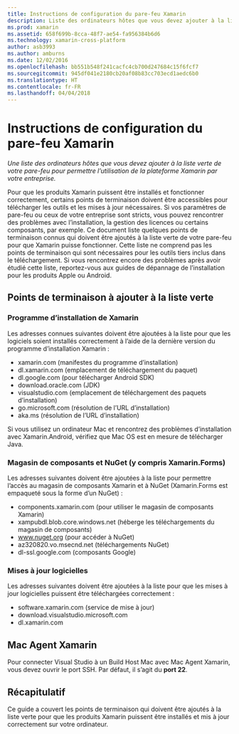 ```yaml
---
title: Instructions de configuration du pare-feu Xamarin
description: Liste des ordinateurs hôtes que vous devez ajouter à la liste verte de votre pare-feu pour permettre l’utilisation de la plateforme Xamarin dans votre entreprise.
ms.prod: xamarin
ms.assetid: 658f699b-8cca-48f7-ae54-fa956384b6d6
ms.technology: xamarin-cross-platform
author: asb3993
ms.author: amburns
ms.date: 12/02/2016
ms.openlocfilehash: bb551b548f241cacfc4cb700d247684c15f6fcf7
ms.sourcegitcommit: 945df041e2180cb20af08b83cc703ecd1aedc6b0
ms.translationtype: HT
ms.contentlocale: fr-FR
ms.lasthandoff: 04/04/2018
---
```

# <a name="xamarin-firewall-configuration-instructions"></a>Instructions de configuration du pare-feu Xamarin

_Une liste des ordinateurs hôtes que vous devez ajouter à la liste verte de votre pare-feu pour permettre l’utilisation de la plateforme Xamarin par votre entreprise._

Pour que les produits Xamarin puissent être installés et fonctionner correctement, certains points de terminaison doivent être accessibles pour télécharger les outils et les mises à jour nécessaires. Si vos paramètres de pare-feu ou ceux de votre entreprise sont stricts, vous pouvez rencontrer des problèmes avec l’installation, la gestion des licences ou certains composants, par exemple. Ce document liste quelques points de terminaison connus qui doivent être ajoutés à la liste verte de votre pare-feu pour que Xamarin puisse fonctionner. Cette liste ne comprend pas les points de terminaison qui sont nécessaires pour les outils tiers inclus dans le téléchargement. Si vous rencontrez encore des problèmes après avoir étudié cette liste, reportez-vous aux guides de dépannage de l’installation pour les produits Apple ou Android.

## <a name="endpoints-to-whitelist"></a>Points de terminaison à ajouter à la liste verte

### <a name="xamarin-installer"></a>Programme d’installation de Xamarin

Les adresses connues suivantes doivent être ajoutées à la liste pour que les logiciels soient installés correctement à l’aide de la dernière version du programme d’installation Xamarin :

-  xamarin.com (manifestes du programme d’installation)
-  dl.xamarin.com (emplacement de téléchargement du paquet)
-  dl.google.com (pour télécharger Android SDK)
-  download.oracle.com (JDK)
-  visualstudio.com (emplacement de téléchargement des paquets d’installation)
-  go.microsoft.com (résolution de l’URL d’installation)
-  aka.ms (résolution de l’URL d’installation)

Si vous utilisez un ordinateur Mac et rencontrez des problèmes d’installation avec Xamarin.Android, vérifiez que Mac OS est en mesure de télécharger Java.


### <a name="components-store-and-nuget-including-xamarinforms"></a>Magasin de composants et NuGet (y compris Xamarin.Forms)

Les adresses suivantes doivent être ajoutées à la liste pour permettre l’accès au magasin de composants Xamarin et à NuGet (Xamarin.Forms est empaqueté sous la forme d’un NuGet) :

-  components.xamarin.com (pour utiliser le magasin de composants Xamarin)
-  xampubdl.blob.core.windows.net (héberge les téléchargements du magasin de composants)
-  www.nuget.org (pour accéder à NuGet)
-  az320820.vo.msecnd.net (téléchargements NuGet)
-  dl-ssl.google.com (composants Google)


### <a name="software-updates"></a>Mises à jour logicielles

Les adresses suivantes doivent être ajoutées à la liste pour que les mises à jour logicielles puissent être téléchargées correctement :

-  software.xamarin.com (service de mise à jour)
-  download.visualstudio.microsoft.com
-  dl.xamarin.com

## <a name="xamarin-mac-agent"></a>Mac Agent Xamarin

Pour connecter Visual Studio à un Build Host Mac avec Mac Agent Xamarin, vous devez ouvrir le port SSH. Par défaut, il s’agit du **port 22**.

## <a name="summary"></a>Récapitulatif

Ce guide a couvert les points de terminaison qui doivent être ajoutés à la liste verte pour que les produits Xamarin puissent être installés et mis à jour correctement sur votre ordinateur.